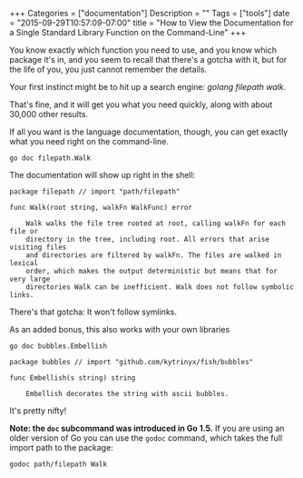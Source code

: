 +++
Categories = ["documentation"]
Description = ""
Tags = ["tools"]
date = "2015-09-29T10:57:09-07:00"
title = "How to View the Documentation for a Single Standard Library Function on the Command-Line"
+++

You know exactly which function you need to use, and you know which package it's in, and you seem to recall that there's a gotcha with it, but for the life of you, you just cannot remember the details.

Your first instinct might be to hit up a search engine: _golang filepath walk_.

That's fine, and it will get you what you need quickly, along with about 30,000 other results.

If all you want is the language documentation, though, you can get exactly what you need right on the command-line.

    go doc filepath.Walk

The documentation will show up right in the shell:

    package filepath // import "path/filepath"

    func Walk(root string, walkFn WalkFunc) error

        Walk walks the file tree rooted at root, calling walkFn for each file or
        directory in the tree, including root. All errors that arise visiting files
        and directories are filtered by walkFn. The files are walked in lexical
        order, which makes the output deterministic but means that for very large
        directories Walk can be inefficient. Walk does not follow symbolic links.

There's that gotcha: It won't follow symlinks.

As an added bonus, this also works with your own libraries

    go doc bubbles.Embellish

    package bubbles // import "github.com/kytrinyx/fish/bubbles"

    func Embellish(s string) string

        Embellish decorates the string with ascii bubbles.

It's pretty nifty!

**Note: the `doc` subcommand was introduced in Go 1.5.** If you are using an older version of Go you can use the `godoc` command, which takes the full import path to the package:

    godoc path/filepath Walk
